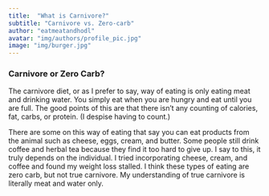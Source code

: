 ```yaml
---
title:  "What is Carnivore?"
subtitle: "Carnivore vs. Zero-carb"
author: "eatmeatandhodl"
avatar: "img/authors/profile_pic.jpg"
image: "img/burger.jpg"
---
```


### Carnivore or Zero Carb?

The carnivore diet, or as I prefer to say, way of eating is only eating meat and drinking water. You simply eat when you are hungry and eat until you are full. The good points of this are that there isn’t any counting of calories, fat, carbs, or protein. (I despise having to count.)

There are some on this way of eating that say you can eat products from the animal such as cheese, eggs, cream, and butter. Some people still drink coffee and herbal tea because they find it too hard to give up. I say to this, it truly depends on the individual. I tried incorporating cheese, cream, and coffee and found my weight loss stalled. I think these types of eating are zero carb, but not true carnivore. My understanding of true carnivore is literally meat and water only. 
